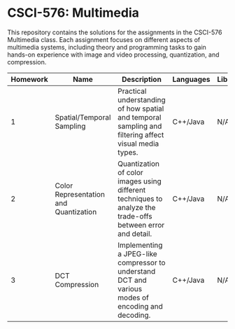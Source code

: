 # CSCI-576: Multimedia

This repository contains the solutions for the assignments in the CSCI-576 Multimedia class. Each assignment focuses on different aspects of multimedia systems, including theory and programming tasks to gain hands-on experience with image and video processing, quantization, and compression.

| Homework | Name                                  | Description                                                                                              | Languages | Libraries |
|----------|---------------------------------------|----------------------------------------------------------------------------------------------------------|-----------|-----------|
| 1        | Spatial/Temporal Sampling             | Practical understanding of how spatial and temporal sampling and filtering affect visual media types.      | C++/Java  | N/A       |
| 2        | Color Representation and Quantization | Quantization of color images using different techniques to analyze the trade-offs between error and detail.| C++/Java  | N/A       |
| 3        | DCT Compression                       | Implementing a JPEG-like compressor to understand DCT and various modes of encoding and decoding.          | C++/Java  | N/A       |


